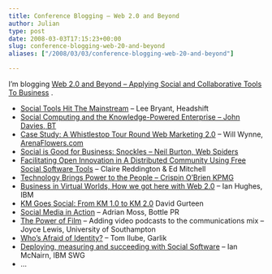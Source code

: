 ```yaml
---
title: Conference Blogging – Web 2.0 and Beyond
author: Julian
type: post
date: 2008-03-03T17:15:23+00:00
slug: conference-blogging-web-20-and-beyond 
aliases: ["/2008/03/03/conference-blogging-web-20-and-beyond"]

---
```

I’m blogging [Web 2.0 and Beyond &#8211; Applying Social and Collaborative Tools To Business][1] .

  * [Social Tools Hit The Mainstream][2] &#8211; Lee Bryant, Headshift
  * [Social Computing and the Knowledge-Powered Enterprise &#8211; John Davies, BT][3]
  * [Case Study: A Whistlestop Tour Round Web Marketing 2.0][4] &#8211; Will Wynne, [ArenaFlowers.com][5]
  * [Social is Good for Business: Snockles &#8211; Neil Burton, Web Spiders][6]
  * [Facilitating Open Innovation in A Distributed Community Using Free Social Software Tools][7] &#8211; Claire Reddington & Ed Mitchell
  * [Technology Brings Power to the People &#8211; Crispin O&#8217;Brien KPMG][8]
  * [Business in Virtual Worlds, How we got here with Web 2.0][9] &#8211; Ian Hughes, IBM
  * [KM Goes Social: From KM 1.0 to KM 2.0][10] David Gurteen
  * [Social Media in Action][11] &#8211; Adrian Moss, Bottle PR
  * [The Power of Film][12] &#8211; Adding video podcasts to the communications mix &#8211; Joyce Lewis, University of Southampton
  * [Who&#8217;s Afraid of Identity?][13] &#8211; Tom Ilube, Garlik
  * [Deploying, measuring and succeeding with Social Software][14] &#8211; Ian McNairn, IBM SWG
  * &#8230;

 [1]: https://www.focusbiz.co.uk/conferences/web2.0/
 [2]: https://www.synesthesia.co.uk/blog/archives/2008/03/05/web-20-and-beyond-social-tools-hit-the-mainstream/
 [3]: https://www.synesthesia.co.uk/blog/archives/2008/03/05/web-20-and-beyond-social-computing-and-the-knowledge-powered-enterprise/
 [4]: https://www.synesthesia.co.uk/blog/archives/2008/03/05/web-20-and-beyond-a-whistlestop-tour-round-web-marketing-20/
 [5]: https://www.arenaflowers.com/
 [6]: https://www.synesthesia.co.uk/blog/archives/2008/03/05/web-20-and-beyond-social-is-good-for-business/
 [7]: https://www.synesthesia.co.uk/blog/archives/2008/03/05/web-20-and-beyond-facilitating-open-innovation-in-a-distributed-community-using-free-social-software-tools/
 [8]: https://www.synesthesia.co.uk/blog/archives/2008/03/05/web-20-and-beyond-technology-brings-power-to-the-people/
 [9]: https://www.synesthesia.co.uk/blog/archives/2008/03/05/web-20-business-in-virtual-worlds-how-we-got-here-with-web-20/
 [10]: https://www.synesthesia.co.uk/blog/archives/2008/03/06/web-20-km-goes-social-from-km-10-to-km-20/
 [11]: https://www.synesthesia.co.uk/blog/archives/2008/03/06/web-20-social-media-in-action/
 [12]: https://www.synesthesia.co.uk/blog/archives/2008/03/06/web-20-the-power-of-film/
 [13]: https://https://www.synesthesia.co.uk/blog/archives/2008/03/06/web-20-whos-afraid-of-identity/
 [14]: https://www.synesthesia.co.uk/blog/archives/2008/03/06/web-20-deploying-measuring-and-succeeding-with-social-software/